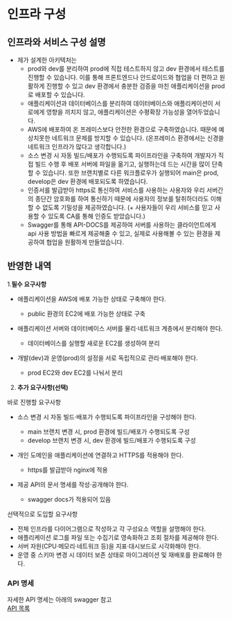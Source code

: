 # 인프라 구성

## 인프라와 서비스 구성 설명
- 제가 설계한 아키텍처는
    - prod와 dev를 분리하여 prod에 직접 테스트하지 않고 dev 환경에서 테스트를 진행할 수 있습니다. 이를 통해 프론트엔드나 안드로이드와 협업을 더 편하고 원활하게 진행할 수 있고 dev 환경에서 충분한 검증을 마친 애플리케이션을 prod로 배포할 수 있습니다.
    - 애플리케이션과 데이터베이스를 분리하여 데이터베이스와 애플리케이션이 서로에게 영향을 끼치지 않고, 애플리케이션은 수평확장 가능성을 열어두었습니다.
    - AWS에 배포하여 온 프레미스보다 안전한 환경으로 구축하였습니다. 때문에 예상치못한 네트워크 문제를 방지할 수 있습니다. (온프레미스 환경에서는 신경쓸 네트워크 인프라가 많다고 생각합니다.)
    - 소스 변경 시 자동 빌드/배포가 수행되도록 파이프라인을 구축하여 개발자가 직접 빌드 수행 후 배포 서버에 파일을 옮기고, 실행하는데 드는 시간을 많이 단축할 수 있습니다. 또한 브랜치별로 다른 워크플로우가 실행되어 main은 prod, develop은 dev 환경에 배포되도록 하였습니다.
    - 인증서를 발급받아 https로 통신하여 서비스를 사용하는 사용자와 우리 서버간의 종단간 암호화를 하여 통신하기 때문에 사용자의 정보를 탈취하더라도 이해할 수 없도록 기밀성을 제공하였습니다. (+ 사용자들이 우리 서비스를 믿고 사용할 수 있도록 CA를 통해 인증도 받았습니다.)
    - Swagger를 통해 API-DOCS를 제공하여 서버를 사용하는 클라이언트에게 api 사용 방법을 빠르게 제공해줄 수 있고, 실제로 사용해볼 수 있는 환경을 제공하여 협업을 원활하게 만들었습니다.

## 반영한 내역
1.**필수 요구사항**
- 애플리케이션을 AWS에 배포 가능한 상태로 구축해야 한다.
  - public 환경의 EC2에 배포 가능한 상태로 구축

- 애플리케이션 서버와 데이터베이스 서버를 물리·네트워크 계층에서 분리해야 한다.
  - 데이터베이스를 실행할 새로운 EC2를 생성하여 분리

- 개발(dev)과 운영(prod)의 설정을 서로 독립적으로 관리·배포해야 한다.
  - prod EC2와 dev EC2를 나눠서 분리

2. **추가 요구사항(선택)**

바로 진행할 요구사항
- 소스 변경 시 자동 빌드·배포가 수행되도록 파이프라인을 구성해야 한다.
  - main 브랜치 변경 시, prod 환경에 빌드/배포가 수행되도록 구성
  - develop 브랜치 변경 시, dev 환경에 빌드/배포가 수행되도록 구성

- 개인 도메인을 애플리케이션에 연결하고 HTTPS를 적용해야 한다.
  - https를 발급받아 nginx에 적용

- 제공 API의 문서 명세를 작성·공개해야 한다.
  - swagger docs가 적용되어 있음

선택적으로 도입할 요구사항
- 전체 인프라를 다이어그램으로 작성하고 각 구성요소 역할을 설명해야 한다.
- 애플리케이션 로그를 파일 또는 수집기로 영속화하고 조회 절차를 제공해야 한다.
- 서버 자원(CPU·메모리·네트워크 등)을 지표·대시보드로 시각화해야 한다.
- 운영 중 스키마 변경 시 데이터 보존 상태로 마이그레이션 및 재배포를 완료해야 한다.

### API 명세
자세한 API 명세는 아래의 swagger 참고   
[API 목록](https://boogie.p-e.kr/api-docs)
